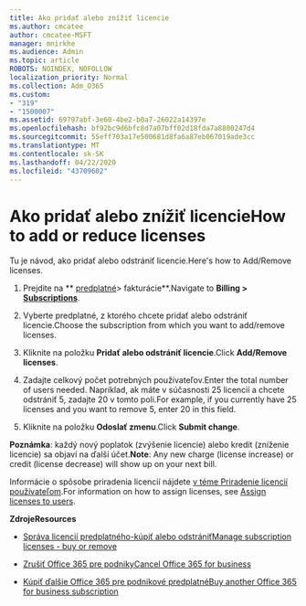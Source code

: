 ```yaml
---
title: Ako pridať alebo znížiť licencie
ms.author: cmcatee
author: cmcatee-MSFT
manager: mnirkhe
ms.audience: Admin
ms.topic: article
ROBOTS: NOINDEX, NOFOLLOW
localization_priority: Normal
ms.collection: Adm_O365
ms.custom:
- "319"
- "1500007"
ms.assetid: 69797abf-3e60-4be2-b0a7-26022a14397e
ms.openlocfilehash: bf92bc9d6bfc8d7a07bff02d18fda7a8800247d4
ms.sourcegitcommit: 55eff703a17e500681d8fa6a87eb067019ade3cc
ms.translationtype: MT
ms.contentlocale: sk-SK
ms.lasthandoff: 04/22/2020
ms.locfileid: "43709602"
---
```

# <a name="how-to-add-or-reduce-licenses"></a><span data-ttu-id="89901-102">Ako pridať alebo znížiť licencie</span><span class="sxs-lookup"><span data-stu-id="89901-102">How to add or reduce licenses</span></span>

<span data-ttu-id="89901-103">Tu je návod, ako pridať alebo odstrániť licencie.</span><span class="sxs-lookup"><span data-stu-id="89901-103">Here's how to Add/Remove licenses.</span></span>
  
1. <span data-ttu-id="89901-104">Prejdite na \*\* [predplatné](https://portal.office.com/adminportal/home#/subscriptions)> fakturácie\*\*.</span><span class="sxs-lookup"><span data-stu-id="89901-104">Navigate to **Billing > [Subscriptions](https://portal.office.com/adminportal/home#/subscriptions)**.</span></span>

2. <span data-ttu-id="89901-105">Vyberte predplatné, z ktorého chcete pridať alebo odstrániť licencie.</span><span class="sxs-lookup"><span data-stu-id="89901-105">Choose the subscription from which you want to add/remove licenses.</span></span>

3. <span data-ttu-id="89901-106">Kliknite na položku **Pridať alebo odstrániť licencie**.</span><span class="sxs-lookup"><span data-stu-id="89901-106">Click **Add/Remove licenses**.</span></span>

4. <span data-ttu-id="89901-107">Zadajte celkový počet potrebných používateľov.</span><span class="sxs-lookup"><span data-stu-id="89901-107">Enter the total number of users needed.</span></span> <span data-ttu-id="89901-108">Napríklad, ak máte v súčasnosti 25 licencií a chcete odstrániť 5, zadajte 20 v tomto poli.</span><span class="sxs-lookup"><span data-stu-id="89901-108">For example, if you currently have 25 licenses and you want to remove 5, enter 20 in this field.</span></span>

5. <span data-ttu-id="89901-109">Kliknite na položku **Odoslať zmenu**.</span><span class="sxs-lookup"><span data-stu-id="89901-109">Click **Submit change**.</span></span>

<span data-ttu-id="89901-110">**Poznámka**: každý nový poplatok (zvýšenie licencie) alebo kredit (zníženie licencie) sa objaví na ďalší účet.</span><span class="sxs-lookup"><span data-stu-id="89901-110">**Note**: Any new charge (license increase) or credit (license decrease) will show up on your next bill.</span></span>

<span data-ttu-id="89901-111">Informácie o spôsobe priradenia licencií nájdete [v téme Priradenie licencií používateľom](https://docs.microsoft.com/microsoft-365/admin/manage/assign-licenses-to-users).</span><span class="sxs-lookup"><span data-stu-id="89901-111">For information on how to assign licenses, see [Assign licenses to users](https://docs.microsoft.com/microsoft-365/admin/manage/assign-licenses-to-users).</span></span>

 <span data-ttu-id="89901-112">**Zdroje**</span><span class="sxs-lookup"><span data-stu-id="89901-112">**Resources**</span></span>
  
- [<span data-ttu-id="89901-113">Správa licencií predplatného-kúpiť alebo odstrániť</span><span class="sxs-lookup"><span data-stu-id="89901-113">Manage subscription licenses - buy or remove</span></span>](https://docs.microsoft.com/microsoft-365/commerce/licenses/buy-licenses)

- [<span data-ttu-id="89901-114">Zrušiť Office 365 pre podniky</span><span class="sxs-lookup"><span data-stu-id="89901-114">Cancel Office 365 for business</span></span>](https://support.office.com/article/Cancel-Office-365-for-business-b1bc0bef-4608-4601-813a-cdd9f746709a)

- [<span data-ttu-id="89901-115">Kúpiť ďalšie Office 365 pre podnikové predplatné</span><span class="sxs-lookup"><span data-stu-id="89901-115">Buy another Office 365 for business subscription</span></span>](https://support.office.com/article/Buy-another-Office-365-for-business-subscription-fab3b86c-3359-4042-8692-5d4dc7550b7c)
